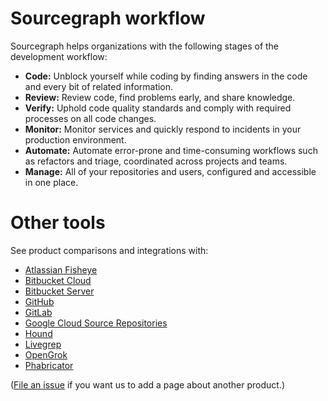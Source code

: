# Sourcegraph workflow

Sourcegraph helps [<!-- personas -->](../handbook/product/personas.md) organizations with the following stages of the development workflow:

- **Code:** Unblock yourself while coding by finding answers in the code and every bit of related information.
- **Review:** Review code, find problems early, and share knowledge.
- **Verify:** Uphold code quality standards and comply with required processes on all code changes.
- **Monitor:** Monitor services and quickly respond to incidents in your production environment.
- **Automate:** Automate error-prone and time-consuming workflows such as refactors and triage, coordinated across projects and teams.
- **Manage:** All of your repositories and users, configured and accessible in one place.

# Other tools

See product comparisons and integrations with:

- [Atlassian Fisheye](tools/atlassian_fisheye_vs_sourcegraph.md)
- [Bitbucket Cloud](tools/bitbucket_cloud_vs_sourcegraph.md)
- [Bitbucket Server](tools/bitbucket_server_vs_sourcegraph.md)
- [GitHub](tools/github_vs_sourcegraph.md)
- [GitLab](tools/gitlab_vs_sourcegraph.md)
- [Google Cloud Source Repositories](tools/google_cloud_source_repositories_vs_sourcegraph.md)
- [Hound](tools/hound_vs_sourcegraph.md)
- [Livegrep](tools/livegrep_vs_sourcegraph.md)
- [OpenGrok](tools/opengrok_vs_sourcegraph.md)
- [Phabricator](tools/phabricator_vs_sourcegraph.md)

([File an issue](https://github.com/sourcegraph/about/issues) if you want us to add a page about another product.)
